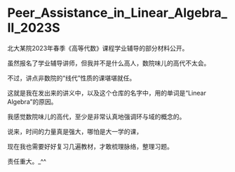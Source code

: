 # Peer_Assistance_in_Linear_Algebra_II_2023S

北大某院2023年春季《高等代数》课程学业辅导的部分材料公开。

虽然报名了学业辅导讲师，但我并不是什么高人，数院味儿的高代不太会。

不过，讲点非数院的“线代”性质的课堪堪就任。

这就是我在发出来的讲义中，以及这个仓库的名字中，用的单词是“Linear Algebra”的原因。

我感觉数院味儿的高代，至少是非常认真地强调环与域的概念的。

说来，时间的力量真是强大，哪怕是大一学的课，

现在我也需要好好复习几遍教材，才敢梳理脉络，整理习题。

责任重大。\_\^\^


